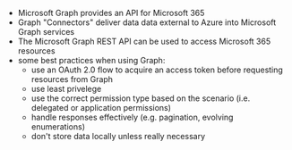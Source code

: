 - Microsoft Graph provides an API for Microsoft 365
- Graph "Connectors" deliver data data external to Azure into Microsoft Graph services
- The Microsoft Graph REST API can be used to access Microsoft 365 resources
- some best practices when using Graph:
    - use an OAuth 2.0 flow to acquire an access token before requesting resources from Graph
    - use least privelege
    - use the correct permission type based on the scenario (i.e. delegated or application permissions)
    - handle responses effectively (e.g. pagination, evolving enumerations)
    - don't store data locally unless really necessary